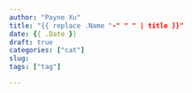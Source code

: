 ```yaml
---
author: "Payne Xu"
title: "{{ replace .Name "-" " " | title }}"
date: {{ .Date }}
draft: true
categories: ["cat"]
slug: 
tags: ["tag"]

---
```


